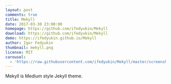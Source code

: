 ```yaml
---
layout: post
comments: true
title: Mekyll
date: 2017-03-30 23:00:00
homepage: https://github.com/ifedyukin/Mekyll
download: https://github.com/ifedyukin/Mekyll
demo: https://ifedyukin.github.io/Mekyll
author: Igor Fedyukin
thumbnail: mekyll.png
license: MIT
carousel: 
  - 'https://raw.githubusercontent.com/ifedyukin/Mekyll/master/screenshot.png'
---
```


Mekyll is Medium style Jekyll theme.
